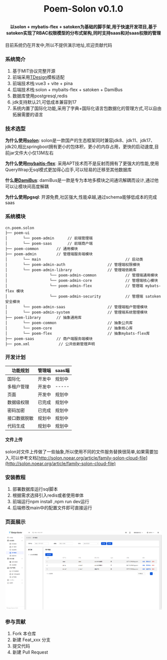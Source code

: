<h1 align="center" style="margin: 30px 0 30px; font-weight: bold;">Poem-Solon v0.1.0</h1>
<h4 align="center">以solon + mybatis-flex + satoken为基础的脚手架,用于快速开发项目,基于satoken实现了RBAC权限模型的分布式架构,同时支持saas和对saas权限的管理</h4>
<p align="center">

</p>

目前系统仍在开发中,所以不提供演示地址,欢迎贡献代码

### 系统简介

1. 基于MIT协议完整开源
2. 前端采用[TDesign](https://tdesign.tencent.com/vue-next/overview)模板适配
3. 前端技术栈:vue3 + vite + pina
4. 后端技术栈:solon + mybaits-flex + satoken + DamiBus
5. 数据库使用postgresql,redis
6. jdk支持默认21,可低成本兼容到17
7. 系统内置了国际化功能,采用了字典+国际化语言包数据化的管理方式,可以自由拓展需要的语言

### 技术选型

**为什么使用[solon](http://solon.noear.org/)**:
solon是一款国产的生态框架同时兼容jdk8、jdk11、jdk17、jdk20,相比springboot拥有更小的包体积，更小的内存占用，更快的启动速度,目前jar文件大小仅13M左右

**为什么使用[mybaitis-flex](https://mybatis-flex.com/)**: 采用APT技术而不是反射而拥有了更强大的性能,使用QueryWrap无sql模式更加得心应手,可以轻易的迁移至其他数据库

**什么是[DamiBus](https://gitee.com/noear/dami?_from=gitee_search)**: damiBus是一款是专为本地多模块之间通讯解耦而设计,通过他可以让模块间高度解耦

**为什么使用pgsql**: 开源免费,社区强大,性能卓越,通过schema能够低成本的完成saas

### 系统模块

~~~
cn.poem.solon     
├── poem-ui
│       └── poem-admin      // 前端管理端
│       └── poem-saas       // 前端商户端
├── poem-common        // 通用模块
├── poem-admin         // 管理端服务端模块
│       └── main                                      // 启动类
│       └── poem-admin-auth                   // 管理端权限模块 
│       └── poem-admin-library                // 管理端依赖库
│                   └── poem-admin-common             // 管理端通用模块
│                   └── poem-admin-core               // 管理端核心模块
│                   └── poem-admin-flex               // 管理端 mybats-flex 模块
│                   └── poem-admin-security           // 管理端 satoken 安全模块
│       └── poem-admin-saas                   // 管理端租户管理模块
│       └── poem-admin-system                 // 管理端系统管理模块
├── poem-library       // 抽象通用库
│       └── poem-common                       // 抽象公共库
│       └── poem-core                         // 抽象核心库
│       └── poem-flex                         // 抽象mybats-flex库
├── poem-saas          // 商户端服务端模块
├── pom.xml             // 公共依赖管理声明
~~~

### 开发计划

| 功能规划   | 管理端 | saas端 |
|--------|-----|-------|
| 国际化    | 开发中 | 规划中   |
| 多租户管理  | 开发中 | ----- |
| 页面     | 开发中 | 规划中   |
| 数据级权限  | 已完成 | 规划中   |
| 密码加密   | 已完成 | 规划中   |
| 接口数据脱敏 | 规划中 | 规划中   |
| 代码生成   | 规划中 | 规划中   |

#### 文件上传
solon对文件上传做了一些抽象,所以使用不同的文件服务替换很简单,如果需要加入,可以参考文档[http://solon.noear.org/article/family-solon-cloud-file](http://solon.noear.org/article/family-solon-cloud-file)


### 安装教程

1. 部署数据库运行sql脚本
2. 根据需求选择引入redis或者使用单体
3. 前端运行npm install ,npm run dev运行
4. 后端修改main中的配置文件即可直接运行

### 页面展示

![img.png](img.png)

### 参与贡献

1. Fork 本仓库
2. 新建 Feat_xxx 分支
3. 提交代码
4. 新建 Pull Request
